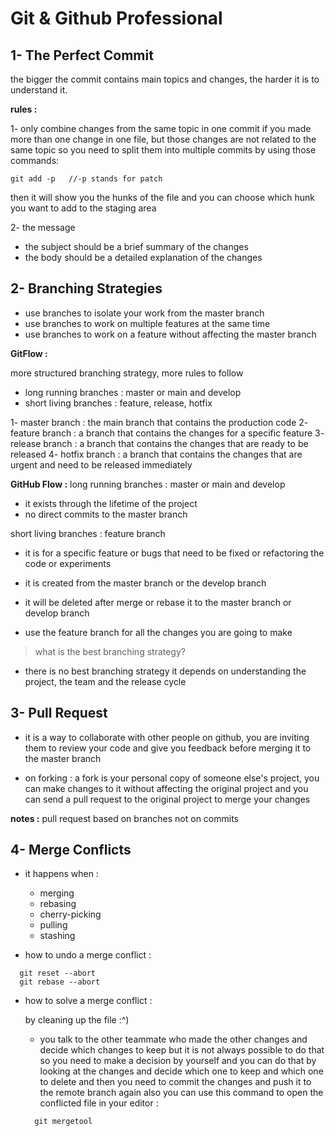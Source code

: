 # Git & Github Professional

## 1- The Perfect Commit

the bigger the commit contains main topics and changes, the harder it is to understand it.

**rules :**

1- only combine changes from the same topic in one commit
if you made more than one change in one file, but those changes are not related to the same topic so you need to split them into multiple commits by using those commands:

```
git add -p   //-p stands for patch
```

then it will show you the hunks of the file and you can choose which hunk you want to add to the staging area

2- the message

- the subject should be a brief summary of the changes
- the body should be a detailed explanation of the changes

## 2- Branching Strategies

- use branches to isolate your work from the master branch
- use branches to work on multiple features at the same time
- use branches to work on a feature without affecting the master branch

**GitFlow :**

more structured branching strategy, more rules to follow

- long running branches : master or main and develop
- short living branches : feature, release, hotfix

1- master branch : the main branch that contains the production code
2- feature branch : a branch that contains the changes for a specific feature
3- release branch : a branch that contains the changes that are ready to be released
4- hotfix branch : a branch that contains the changes that are urgent and need to be released immediately

**GitHub Flow :**
long running branches : master or main and develop

- it exists through the lifetime of the project
- no direct commits to the master branch

short living branches : feature branch

- it is for a specific feature or bugs that need to be fixed or refactoring the code or experiments
- it is created from the master branch or the develop branch
- it will be deleted after merge or rebase it to the master branch or develop branch

- use the feature branch for all the changes you are going to make

> what is the best branching strategy?

- there is no best branching strategy it depends on understanding the project, the team and the release cycle

## 3- Pull Request

- it is a way to collaborate with other people on github, you are inviting them to review your code and give you feedback before merging it to the master branch

- on forking : a fork is your personal copy of someone else's project, you can make changes to it without affecting the original project and you can send a pull request to the original project to merge your changes

**notes :** pull request based on branches not on commits

## 4- Merge Conflicts

- it happens when :

  - merging
  - rebasing
  - cherry-picking
  - pulling
  - stashing

- how to undo a merge conflict :

```
  git reset --abort
  git rebase --abort
```

- how to solve a merge conflict :

  by cleaning up the file :^)

  - you talk to the other teammate who made the other changes and decide which changes to keep but it is not always possible to do that
    so you need to make a decision by yourself and you can do that by looking at the changes and decide which one to keep and which one to delete and then you need to commit the changes and push it to the remote branch again also you can use this command to open the conflicted file in your editor :

  ```
    git mergetool
  ```
